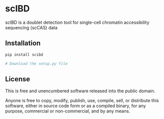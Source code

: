  scIBD
=======================

scIBD is a doublet detection tool for single-cell chromatin accessibility sequencing (scCAS) data



Installation
-----

```bash
pip install scibd

# Download the setup.py file


```



License
-------

This is free and unencumbered software released into the public domain.

Anyone is free to copy, modify, publish, use, compile, sell, or
distribute this software, either in source code form or as a compiled
binary, for any purpose, commercial or non-commercial, and by any means.


